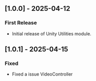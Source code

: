## [1.0.0] - 2025-04-12
### First Release
- Initial release of Unity Utilities module.

## [1.0.1] - 2025-04-15
### Fixed
- Fixed a issue VideoController
